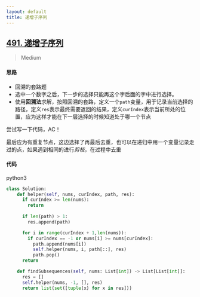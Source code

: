 ```yaml
---
layout: default
title: 递增子序列
---
```


## [491\. 递增子序列](https://leetcode-cn.com/problems/increasing-subsequences/)

> Medium

#### 思路

* 回溯的套路题
* 选中一个数字之后，下一步的选择只能再这个字后面的字中进行选择。
* 使用**回溯法**求解，按照回溯的套路，定义一个`path`变量，用于记录当前选择的路径，定义`res`表示最终需要返回的结果，定义`curIndex`表示当前所处的位置，应为这样才能在下一层选择的时候知道处于哪一个节点

尝试写一下代码，AC！

最后应为有重复节点，这边选择了再最后去重，也可以在递归中用一个变量记录走过的点，如果遇到相同的进行*剪枝*，在过程中去重

#### 代码
python3
```python
class Solution:
    def helper(self, nums, curIndex, path, res):
      if curIndex >= len(nums):
        return 
 
      if len(path) > 1:
        res.append(path)

      for i in range(curIndex + 1,len(nums)):
        if curIndex == -1 or nums[i] >= nums[curIndex]:
          path.append(nums[i])
          self.helper(nums, i, path[::], res)
          path.pop()
      return

    def findSubsequences(self, nums: List[int]) -> List[List[int]]:
      res = []
      self.helper(nums, -1, [], res)
      return list(set([tuple(x) for x in res]))
```
